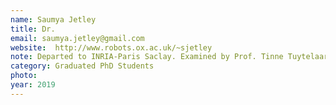 ```yaml
---
name: Saumya Jetley
title: Dr.
email: saumya.jetley@gmail.com
website:  http://www.robots.ox.ac.uk/~sjetley
note: Departed to INRIA-Paris Saclay. Examined by Prof. Tinne Tuytelaars
category: Graduated PhD Students
photo: 
year: 2019
---
```

